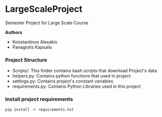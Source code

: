 # LargeScaleProject
Semester Project for Large Scale Course

**Authors**
+ Konstantinos Alexakis
+ Panagiotis Kapsalis

### Project Structure
+ Scripts/: This folder contains bash scripts that download Project's data
+ helpers.py: Contains python functions that used in project
+ settings.py: Contains project's constant variables
+ requirements.py: Contains Python Libraries used in this project

### Install project requirements

`pip install -r requirements.txt`